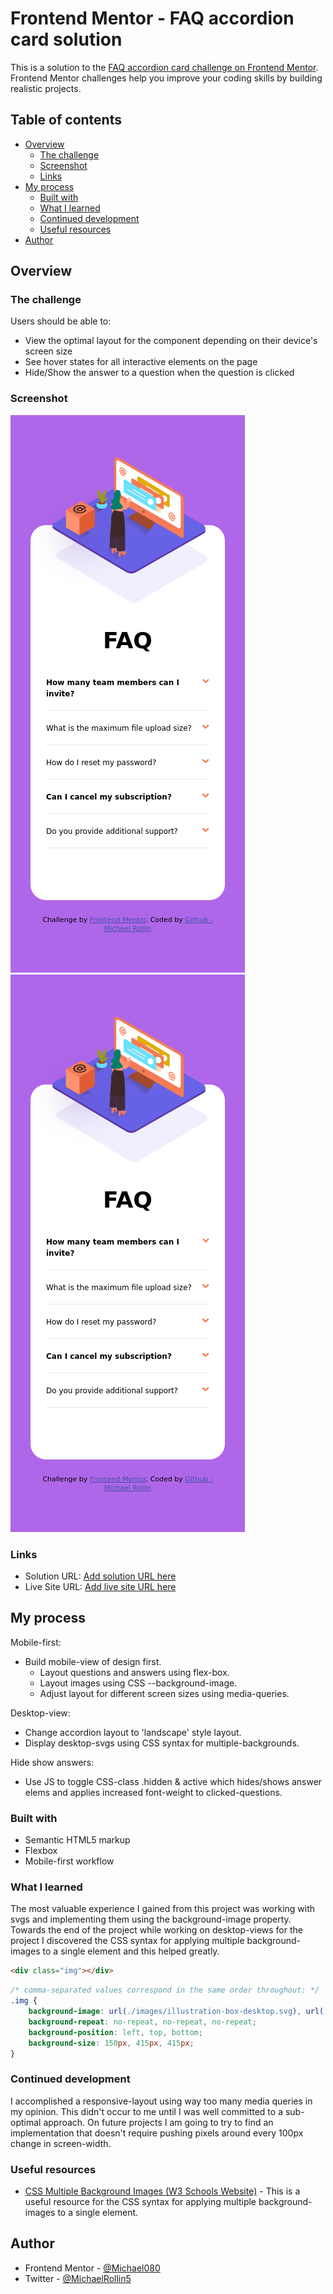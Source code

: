 # Frontend Mentor - FAQ accordion card solution

This is a solution to the [FAQ accordion card challenge on Frontend Mentor](https://www.frontendmentor.io/challenges/faq-accordion-card-XlyjD0Oam). Frontend Mentor challenges help you improve your coding skills by building realistic projects. 

## Table of contents

- [Overview](#overview)
  - [The challenge](#the-challenge)
  - [Screenshot](#screenshot)
  - [Links](#links)
- [My process](#my-process)
  - [Built with](#built-with)
  - [What I learned](#what-i-learned)
  - [Continued development](#continued-development)
  - [Useful resources](#useful-resources)
- [Author](#author)

## Overview

### The challenge

Users should be able to:

- View the optimal layout for the component depending on their device's screen size
- See hover states for all interactive elements on the page
- Hide/Show the answer to a question when the question is clicked

### Screenshot

![](./images/screenshot-mobile_375px.png)
![](./images/screenshot-mobile_375px.png)

### Links

- Solution URL: [Add solution URL here](https://github.com/Michael080/front-end-mentor/tree/main/newbie/4_faq-accordion-card-main)
- Live Site URL: [Add live site URL here](https://michael080.github.io/faq-accordion-card/)

## My process

Mobile-first:

- Build mobile-view of design first.
  - Layout questions and answers using flex-box.
  - Layout images using CSS --background-image.
  - Adjust layout for different screen sizes using    media-queries.

Desktop-view:

- Change accordion layout to 'landscape' style layout.
- Display desktop-svgs using CSS syntax for multiple-backgrounds.

Hide show answers:

- Use JS to toggle CSS-class .hidden & active which hides/shows answer elems and applies increased font-weight to clicked-questions.

### Built with

- Semantic HTML5 markup
- Flexbox
- Mobile-first workflow

### What I learned

The most valuable experience I gained from this project was working with svgs and implementing them using the background-image property. Towards the end of the project while working on desktop-views for the project I discovered the CSS syntax for applying multiple background-images to a single element and this helped greatly.

```html
<div class="img"></div>
```

```css
/* comma-separated values correspond in the same order throughout: */
.img {
    background-image: url(./images/illustration-box-desktop.svg), url(./images/illustration-woman-online-desktop.svg), url(./images/bg-pattern-desktop.svg);
    background-repeat: no-repeat, no-repeat, no-repeat;
    background-position: left, top, bottom;
    background-size: 150px, 415px, 415px;
}
```

### Continued development

I accomplished a responsive-layout using way too many media queries in my opinion. This didn't occur to me until I was well committed to a sub-optimal approach. On future projects I am going to try to find an implementation that doesn't require pushing pixels around every 100px change in screen-width.

### Useful resources

- [CSS Multiple Background Images (W3 Schools Website)](https://www.w3schools.com/Css/css3_backgrounds.asp) - This is a useful resource for the CSS syntax for applying multiple background-images to a single element.

## Author

- Frontend Mentor - [@Michael080](https://www.frontendmentor.io/profile/Michael080)
- Twitter - [@MichaelRollin5](https://www.twitter.com/MichaelRollin5)